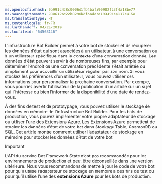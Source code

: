 ```yaml
---
ms.openlocfilehash: 0b991c438c0006d1fb4bafa90982f73f4a18be77
ms.sourcegitcommit: 980612a922b8290b2faadaca193496c4117e415a
ms.translationtype: HT
ms.contentlocale: fr-FR
ms.lasthandoff: 04/26/2019
ms.locfileid: "64563446"
---
```

L’infrastructure Bot Builder permet à votre bot de stocker et de récupérer les données d’état qui sont associées à un utilisateur, à une conversation ou à un utilisateur spécifique dans le contexte d’une conversation donnée. Les données d’état peuvent servir à de nombreuses fins, par exemple pour déterminer l’endroit où une conversation précédente s’était arrêtée ou simplement pour accueillir un utilisateur régulier par son nom. Si vous stockez les préférences d’un utilisateur, vous pouvez utiliser ces informations pour personnaliser la prochaine conversation. Par exemple, vous pourriez avertir l’utilisateur de la publication d’un article sur un sujet qui l’intéresse ou bien l’informer de la disponibilité d’une date de rendez-vous. 

À des fins de test et de prototypage, vous pouvez utiliser le stockage de données en mémoire de l’infrastructure Bot Builder. Pour les bots de production, vous pouvez implémenter votre propre adaptateur de stockage ou utiliser l’une des Extensions Azure. Les Extensions Azure permettent de stocker les données d’état de votre bot dans Stockage Table, CosmosDB ou SQL. Cet article montre comment utiliser l’adaptateur de stockage en mémoire pour stocker les données d’état de votre bot. 

> [!IMPORTANT]
> L’API du service Bot Framework State n’est pas recommandée pour les environnements de production et peut être déconseillée dans une version ultérieure. Nous vous recommandons de mettre à jour le code de votre bot pour qu’il utilise l’adaptateur de stockage en mémoire à des fins de test ou pour qu’il utilise l’une des **extensions Azure** pour les bots de production.
